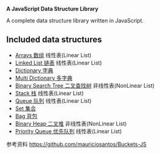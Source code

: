 **A JavaScript Data Structure Library**

A complete data structure library written in JavaScript.

## Included data structures

- [Arrays 数组](http://mauriciosantos.github.io/Buckets-JS/symbols/buckets.arrays.html)
  线性表(Linear List)
- [Linked List 链表](http://mauriciosantos.github.io/Buckets-JS/symbols/buckets.LinkedList.html)
  线性表(Linear List)
- [Dictionary 字典](http://mauriciosantos.github.io/Buckets-JS/symbols/buckets.Dictionary.html)
- [Multi Dictionary 多字典](http://mauriciosantos.github.io/Buckets-JS/symbols/buckets.MultiDictionary.html)
- [Binary Search Tree 二叉查找树](http://mauriciosantos.github.io/Buckets-JS/symbols/buckets.BSTree.html)
  非线性表(NonLinear List)
- [Stack 栈](http://mauriciosantos.github.io/Buckets-JS/symbols/buckets.Stack.html)
  线性表(Linear List)
- [Queue 队列](http://mauriciosantos.github.io/Buckets-JS/symbols/buckets.Queue.html)
  线性表(Linear List)
- [Set 集合](http://mauriciosantos.github.io/Buckets-JS/symbols/buckets.Set.html)
- [Bag 背包](http://mauriciosantos.github.io/Buckets-JS/symbols/buckets.Bag.html)
- [Binary Heap 二叉堆](http://mauriciosantos.github.io/Buckets-JS/symbols/buckets.Heap.html)
  非线性表(NonLinear List)
- [Priority Queue 优先队列](http://mauriciosantos.github.io/Buckets-JS/symbols/buckets.PriorityQueue.html)
  线性表(Linear List)

参考资料 https://github.com/mauriciosantos/Buckets-JS
